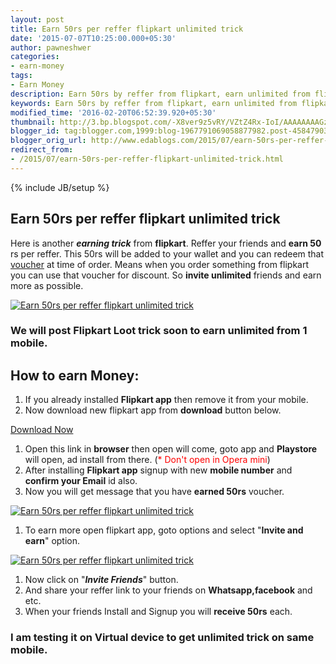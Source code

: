 ```yaml
---
layout: post
title: Earn 50rs per reffer flipkart unlimited trick
date: '2015-07-07T10:25:00.000+05:30'
author: pawneshwer
categories:
- earn-money
tags:
- Earn Money
description: Earn 50rs by reffer from flipkart, earn unlimited from flipkart and shop from flipkart,Limited trick avail this earning trick,July 2015 earning trick 50 rs
keywords: Earn 50rs by reffer from flipkart, earn unlimited from flipkart and shop from flipkart,Limited trick avail this earning trick,July 2015 earning trick 50 rs
modified_time: '2016-02-20T06:52:39.920+05:30'
thumbnail: http://3.bp.blogspot.com/-X8ver9z5vRY/VZtZ4Rx-IoI/AAAAAAAAGzA/DZqEIhI0c4Q/s72-c/Earn-50rs-per-reffer-flipkart-unlimited-trick-logo.jpg
blogger_id: tag:blogger.com,1999:blog-1967791069058877982.post-4584790310438682344
blogger_orig_url: http://www.edablogs.com/2015/07/earn-50rs-per-reffer-flipkart-unlimited-trick.html
redirect_from:
- /2015/07/earn-50rs-per-reffer-flipkart-unlimited-trick.html
---
```


{% include JB/setup %}

## Earn 50rs per reffer flipkart unlimited trick

Here is another **_earning trick_** from **flipkart**. Reffer your friends and **earn 50** rs per reffer. This 50rs will be added to your wallet and you can redeem that [voucher](http://en.wikipedia.org/wiki/Voucher "Voucher") at time of order. Means when you order something from flipkart you can use that voucher for discount. So **invite unlimited** friends and earn more as possible.

[![Earn 50rs per reffer flipkart unlimited trick](http://3.bp.blogspot.com/-X8ver9z5vRY/VZtZ4Rx-IoI/AAAAAAAAGzA/DZqEIhI0c4Q/s1600/Earn-50rs-per-reffer-flipkart-unlimited-trick-logo.jpg "Earn 50rs per reffer flipkart unlimited trick")](http://3.bp.blogspot.com/-X8ver9z5vRY/VZtZ4Rx-IoI/AAAAAAAAGzA/DZqEIhI0c4Q/s1600/Earn-50rs-per-reffer-flipkart-unlimited-trick-logo.jpg)

### We will post Flipkart Loot trick soon to earn unlimited from 1 mobile.

## How to earn Money:

1.  If you already installed **Flipkart app** then remove it from your mobile.
2.  Now download new flipkart app from **download** button below.

[Download Now](https://dl.flipkart.com/dl/referral?code=dog5uu)

1.  Open this link in **browser** then open will come, goto app and **Playstore** will open, ad install from there. (<span style="color: red;">* Don't open in Opera mini</span>)
2.  After installing **Flipkart app** signup with new **mobile number** and **confirm your Email** id also.
3.  Now you will get message that you have **earned 50rs** voucher.

[![Earn 50rs per reffer flipkart unlimited trick](http://1.bp.blogspot.com/-WiOrfEAVGuI/VZtZ6P0lPeI/AAAAAAAAGzQ/6KcGKwNgATQ/s320/Earn-50rs-per-reffer-flipkart-unlimited-trick.jpg "Earn 50rs per reffer flipkart unlimited trick")](http://1.bp.blogspot.com/-WiOrfEAVGuI/VZtZ6P0lPeI/AAAAAAAAGzQ/6KcGKwNgATQ/s1600/Earn-50rs-per-reffer-flipkart-unlimited-trick.jpg)

1.  To earn more open flipkart app, goto options and select "**Invite and earn**" option.

[![Earn 50rs per reffer flipkart unlimited trick](http://1.bp.blogspot.com/-J0BnakqcGQg/VZtZ6hg4bPI/AAAAAAAAGzU/uYGh12yC_B4/s320/Earn-50rs-per-reffer-flipkart-unlimited-trick2.jpg "Earn 50rs per reffer flipkart unlimited trick")](http://1.bp.blogspot.com/-J0BnakqcGQg/VZtZ6hg4bPI/AAAAAAAAGzU/uYGh12yC_B4/s1600/Earn-50rs-per-reffer-flipkart-unlimited-trick2.jpg)

1.  Now click on "**_Invite Friends_**" button.
2.  And share your reffer link to your friends on **Whatsapp,facebook** and etc.
3.  When your friends Install and Signup you will **receive 50rs** each.

### I am testing it on Virtual device to get unlimited trick on same mobile.
